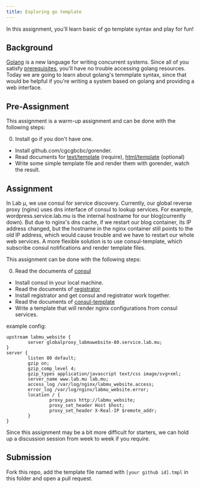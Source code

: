 ```yaml
---
title: Exploring go template
---
```


In this assignment, you'll learn basic of go template syntax and play for fun!

## Background

[Golang](https://golang.org/) is a new language for writing concurrent systems. Since all of you satisfy [prerequisites](https://github.com/mulab/OMG-resources#prerequisites), you'll have no trouble accessing golang resources. Today we are going to learn about golang's temmplate syntax, since that would
be helpful if you're writing a system based on golang and providing a web interface.

## Pre-Assignment

This assignment is a warm-up assignment and can be done with the following steps:

0. Install go if you don't have one.
- Install github.com/cgcgbcbc/gorender.
- Read documents for [text/template](https://golang.org/pkg/text/template/) (require), [html/template](https://golang.org/pkg/html/template/) (optional)
- Write some simple template file and render them with gorender, watch the result.

## Assignment

In Lab μ, we use consul for service discovery. Currently, our global reverse proxy (nginx) uses dns interface of consul to lookup services. For example, wordpress.service.lab.mu is the internal hostname for our blog(currently down). But due to nginx's dns cache, if we restart our blog container, its IP address
changed, but the hostname in the nginx container still points to the old IP address, which would cause trouble and we have to restart our whole web services.
A more flexible solution is to use consul-template, which subscribe consul notifications and render template files.

This assignment can be done with the following steps:

0. Read the documents of [consul](https://consul.io/)
- Install consul in your local machine.
- Read the documents of [registrator](https://github.com/gliderlabs/registrator)
- Install registrator and get consul and registrator work together.
- Read the documents of [consul-template](https://github.com/hashicorp/consul-template)
- Write a template that will render nginx configurations from consul services.

example config:
```
upstream labmu_website {
        server globalproxy_labmuwebsite-80.service.lab.mu;
}
server {
        listen 80 default;
        gzip on;
        gzip_comp_level 4;
        gzip_types application/javascript text/css image/svg+xml;
        server_name www.lab.mu lab.mu;
        access_log /var/log/nginx/labmu_website.access;
        error_log /var/log/nginx/labmu_website.error;
        location / {
                proxy_pass http://labmu_website;
                proxy_set_header Host $host;
                proxy_set_header X-Real-IP $remote_addr;
        }
}

```

Since this assignment may be a bit more difficult for starters, we can hold up a discussion session from week to week if you require.

## Submission

Fork this repo, add the template file named with `[your github id].tmpl` in this folder and open a pull request.
